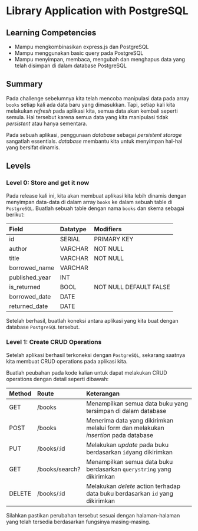 # Library Application with PostgreSQL

## Learning Competencies

- Mampu mengkombinasikan express.js dan PostgreSQL
- Mampu menggunakan basic query pada PostgreSQL
- Mampu menyimpan, membaca, mengubah dan menghapus data yang telah disimpan di dalam database PostgreSQL

## Summary

Pada challenge sebelumnya kita telah mencoba manipulasi data pada array `books` setiap kali ada data baru yang dimasukkan. Tapi, setiap kali kita melakukan *refresh* pada aplikasi kita, semua data akan kembali seperti semula. Hal tersebut karena semua data yang kita manipulasi tidak *persistent* atau hanya sementara.

Pada sebuah aplikasi, penggunaan *database* sebagai *persistent storage* sangatlah essentials. *database* membantu kita untuk menyimpan hal-hal yang bersifat dinamis.

## Levels

### Level 0: Store and get it now

Pada release kali ini, kita akan membuat aplikasi kita lebih dinamis dengan menyimpan data-data di dalam array `books` ke dalam sebuah table di `PostgreSQL`. Buatlah sebuah table dengan nama `books` dan skema sebagai berikut:

| Field          | Datatype | Modifiers              |
| :------------- | :------- | :--------------------- |
| id             | SERIAL   | PRIMARY KEY            |
| author         | VARCHAR  | NOT NULL               |
| title          | VARCHAR  | NOT NULL               |
| borrowed_name  | VARCHAR  |                        |
| published_year | INT      |                        |
| is_returned    | BOOL     | NOT NULL DEFAULT FALSE |
| borrowed_date  | DATE     |                        |
| returned_date  | DATE     |                        |

Setelah berhasil, buatlah koneksi antara aplikasi yang kita buat dengan database `PostgreSQL` tersebut.

### Level 1: Create CRUD Operations

Setelah aplikasi berhasil terkoneksi dengan `PostgreSQL`, sekarang saatnya kita membuat CRUD operations pada aplikasi kita.

Buatlah peubahan pada kode kalian untuk dapat melakukan CRUD operations dengan detail seperti dibawah:

| Method | Route          | Keterangan                                                   |
| :----- | :------------- | :----------------------------------------------------------- |
| GET    | /books         | Menampilkan semua data buku yang tersimpan di dalam database |
| POST   | /books         | Menerima data yang dikirimkan melalui form dan melakukan *insertion* pada database |
| PUT    | /books/:id     | Melakukan *update* pada buku berdasarkan `id`yang dikirimkan |
| GET    | /books/search? | Menampilkan semua data buku berdasarkan `querystring` yang dikirimkan |
| DELETE | /books/:id     | Melakukan *delete* action terhadap data buku berdasarkan `id` yang dikirimkan |

Silahkan pastikan perubahan tersebut sesuai dengan halaman-halaman yang telah tersedia berdasarkan fungsinya masing-masing.
